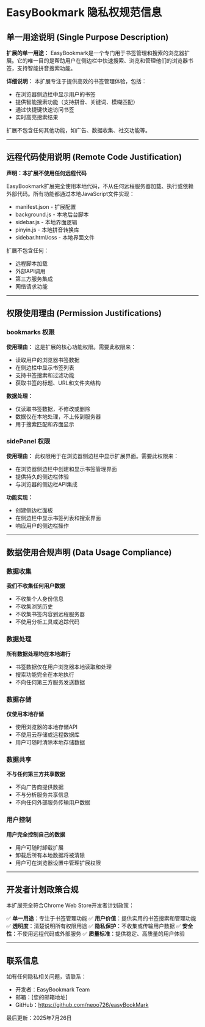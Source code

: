 # EasyBookmark 隐私权规范信息

## 单一用途说明 (Single Purpose Description)

**扩展的单一用途：**
EasyBookmark是一个专门用于书签管理和搜索的浏览器扩展。它的唯一目的是帮助用户在侧边栏中快速搜索、浏览和管理他们的浏览器书签，支持智能拼音搜索功能。

**详细说明：**
本扩展专注于提供高效的书签管理体验，包括：
- 在浏览器侧边栏中显示用户的书签
- 提供智能搜索功能（支持拼音、关键词、模糊匹配）
- 通过快捷键快速访问书签
- 实时高亮搜索结果

扩展不包含任何其他功能，如广告、数据收集、社交功能等。

---

## 远程代码使用说明 (Remote Code Justification)

**声明：本扩展不使用任何远程代码**

EasyBookmark扩展完全使用本地代码，不从任何远程服务器加载、执行或依赖外部代码。所有功能都通过本地JavaScript文件实现：
- manifest.json - 扩展配置
- background.js - 本地后台脚本
- sidebar.js - 本地界面逻辑
- pinyin.js - 本地拼音转换库
- sidebar.html/css - 本地界面文件

扩展不包含任何：
- 远程脚本加载
- 外部API调用
- 第三方服务集成
- 网络请求功能

---

## 权限使用理由 (Permission Justifications)

### bookmarks 权限
**使用理由：**
这是扩展的核心功能权限。需要此权限来：
- 读取用户的浏览器书签数据
- 在侧边栏中显示书签列表
- 支持书签搜索和过滤功能
- 获取书签的标题、URL和文件夹结构

**数据处理：**
- 仅读取书签数据，不修改或删除
- 数据仅在本地处理，不上传到服务器
- 用于搜索匹配和界面显示

### sidePanel 权限
**使用理由：**
此权限用于在浏览器侧边栏中显示扩展界面。需要此权限来：
- 在浏览器侧边栏中创建和显示书签管理界面
- 提供持久的侧边栏体验
- 与浏览器的侧边栏API集成

**功能实现：**
- 创建侧边栏面板
- 在侧边栏中显示书签列表和搜索界面
- 响应用户的侧边栏操作



---

## 数据使用合规声明 (Data Usage Compliance)

### 数据收集
**我们不收集任何用户数据**
- 不收集个人身份信息
- 不收集浏览历史
- 不收集书签内容到远程服务器
- 不使用分析工具或追踪代码

### 数据处理
**所有数据处理均在本地进行**
- 书签数据仅在用户浏览器本地读取和处理
- 搜索功能完全在本地执行
- 不向任何第三方服务发送数据

### 数据存储
**仅使用本地存储**
- 使用浏览器的本地存储API
- 不使用云存储或远程数据库
- 用户可随时清除本地存储数据

### 数据共享
**不与任何第三方共享数据**
- 不向广告商提供数据
- 不与分析服务共享信息
- 不向任何外部服务传输用户数据

### 用户控制
**用户完全控制自己的数据**
- 用户可随时卸载扩展
- 卸载后所有本地数据将被清除
- 用户可在浏览器设置中管理扩展权限

---

## 开发者计划政策合规

本扩展完全符合Chrome Web Store开发者计划政策：

✅ **单一用途**：专注于书签管理功能
✅ **用户价值**：提供实用的书签搜索和管理功能
✅ **透明度**：清楚说明所有权限用途
✅ **隐私保护**：不收集或传输用户数据
✅ **安全性**：不使用远程代码或外部服务
✅ **质量标准**：提供稳定、高质量的用户体验

---

## 联系信息

如有任何隐私相关问题，请联系：
- 开发者：EasyBookmark Team
- 邮箱：[您的邮箱地址]
- GitHub：https://github.com/neoo726/easyBookMark

最后更新：2025年7月26日
